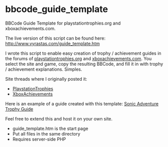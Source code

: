 # bbcode_guide_template
BBCode Guide Template for playstationtrophies.org and xboxachievements.com.

The live version of this script can be found here: http://www.vyrastas.com/guide_template.htm

I wrote this script to enable easy creation of trophy / achievement guides in the forums of [playstationtrophies.org](www.playstationtrophies.org) and [xboxachievements.com](www.xboxachievements.com). You select the site and game, copy the resulting BBCode, and fill it in with trophy / achievement explanations. Simples.

Site threads where I originally posted it:

* [PlaystationTrophies](https://www.playstationtrophies.org/forum/guide-central/202570-ultimate-bbcode-trophy-guide-template.html)
* [XboxAchievements](https://www.xboxachievements.com/forum/showthread.php?t=500386)

Here is an example of a guide created with this template: [Sonic Adventure Trophy Guide](https://www.playstationtrophies.org/forum/sonic-adventure/72873-sonic-adventure-trophy-guide.html)

Feel free to extend this and host it on your own site.

* guide_template.htm is the start page
* Put all files in the same directory
* Requires server-side PHP
